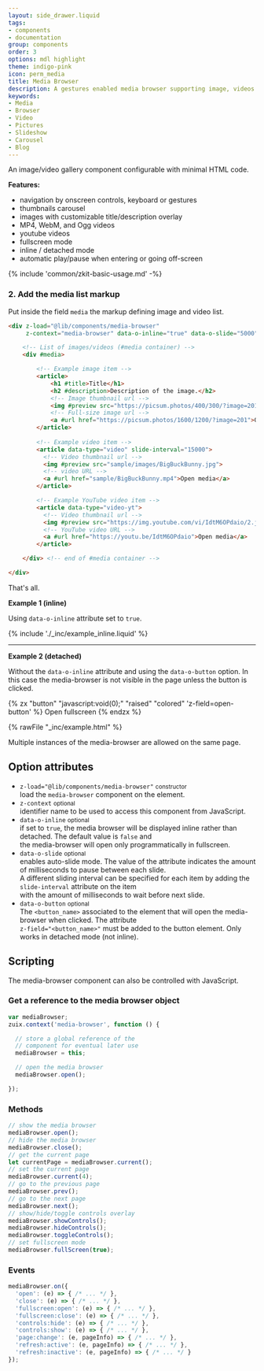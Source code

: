 ```yaml
---
layout: side_drawer.liquid
tags:
- components
- documentation
group: components
order: 3
options: mdl highlight
theme: indigo-pink
icon: perm_media
title: Media Browser
description: A gestures enabled media browser supporting image, videos and text.
keywords:
- Media
- Browser
- Video
- Pictures
- Slideshow
- Carousel
- Blog
---
```


An image/video gallery component configurable with minimal HTML code.

**Features:**
- navigation by onscreen controls, keyboard or gestures
- thumbnails carousel
- images with customizable title/description overlay
- MP4, WebM, and Ogg videos 
- youtube videos
- fullscreen mode
- inline / detached mode
- automatic play/pause when entering or going off-screen

{% include 'common/zkit-basic-usage.md' -%}

### 2. Add the media list markup

Put inside the field <code>media</code> the markup defining image and video list.

```html
<div z-load="@lib/components/media-browser"
     z-context="media-browser" data-o-inline="true" data-o-slide="5000">

    <!-- List of images/videos (#media container) -->
    <div #media>

        <!-- Example image item -->
        <article>
            <h1 #title>Title</h1>
            <h2 #description>Description of the image.</h2>
            <!-- Image thumbnail url -->
            <img #preview src="https://picsum.photos/400/300/?image=201">
            <!-- Full-size image url -->
            <a #url href="https://picsum.photos/1600/1200/?image=201">Open media</a>
        </article>
  
        <!-- Example video item -->
        <article data-type="video" slide-interval="15000">
          <!-- Video thumbnail url -->
          <img #preview src="sample/images/BigBuckBunny.jpg">
          <!-- video URL -->
          <a #url href="sample/BigBuckBunny.mp4">Open media</a>
        </article>

        <!-- Example YouTube video item -->
        <article data-type="video-yt">
          <!-- Video thumbnail url -->
          <img #preview src="https://img.youtube.com/vi/IdtM6OPdaio/2.jpg">
          <!-- YouTube video URL -->
          <a #url href="https://youtu.be/IdtM6OPdaio">Open media</a>
        </article>

    </div> <!-- end of #media container -->

</div>
```

That's all.


**Example 1 (inline)**

Using `data-o-inline` attribute set to `true`.

{% include './_inc/example_inline.liquid' %}

---

**Example 2 (detached)**

Without the `data-o-inline` attribute and using the `data-o-button` option. In this case the media-browser is not visible
in the page unless the button is clicked. 

{% zx "button" "javascript:void(0);" "raised" "colored" 'z-field=open-button' %}
Open fullscreen
{% endzx %}

{% rawFile "_inc/example.html" %}

Multiple instances of the media-browser are allowed on the same page.


## Option attributes

- `z-load="@lib/components/media-browser"` <small>constructor</small>  
  load the `media-browser` component on the element.
- `z-context` <small>optional</small>  
  identifier name to be used to access this component from JavaScript.
- `data-o-inline` <small>optional</small>  
  if set to `true`, the media browser will be displayed inline rather than detached. The default value is `false` and  
  the media-browser will open only programmatically in fullscreen.
- `data-o-slide` <small>optional</small>  
  enables auto-slide mode. The value of the attribute indicates the amount of milliseconds to pause between each slide.  
  A different sliding interval can be specified for each item by adding the `slide-interval` attribute on the item  
  with the amount of milliseconds to wait before next slide.
- `data-o-button` <small>optional</small>  
  The `<button_name>` associated to the element that will open the media-browser when clicked.  The attribute  
  `z-field="<button_name>"` must be added to the button element. Only works in detached mode (not inline).


## Scripting

The media-browser component can also be controlled with JavaScript.

### Get a reference to the media browser object

```js
var mediaBrowser;
zuix.context('media-browser', function () {

  // store a global reference of the
  // component for eventual later use
  mediaBrowser = this;

  // open the media browser
  mediaBrowser.open();

});
```

### Methods

```js
// show the media browser
mediaBrowser.open();
// hide the media browser
mediaBrowser.close();
// get the current page
let currentPage = mediaBrowser.current();
// set the current page
mediaBrowser.current(4);
// go to the previous page
mediaBrowser.prev();
// go to the next page
mediaBrowser.next();
// show/hide/toggle controls overlay
mediaBrowser.showControls();
mediaBrowser.hideControls();
mediaBrowser.toggleControls();
// set fullscreen mode
mediaBrowser.fullScreen(true);
```

### Events

```js
mediaBrowser.on({
  'open': (e) => { /* ... */ },
  'close': (e) => { /* ... */ },
  'fullscreen:open': (e) => { /* ... */ },
  'fullscreen:close': (e) => { /* ... */ },
  'controls:hide': (e) => { /* ... */ },
  'controls:show': (e) => { /* ... */ },
  'page:change': (e, pageInfo) => { /* ... */ },
  'refresh:active': (e, pageInfo) => { /* ... */ },
  'refresh:inactive': (e, pageInfo) => { /* ... */ }
});
```
